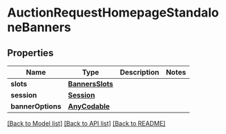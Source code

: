 # AuctionRequestHomepageStandaloneBanners

## Properties
Name | Type | Description | Notes
------------ | ------------- | ------------- | -------------
**slots** | [**BannersSlots**](BannersSlots.md) |  | 
**session** | [**Session**](Session.md) |  | 
**bannerOptions** | [**AnyCodable**](AnyCodable.md) |  | 

[[Back to Model list]](../README.md#documentation-for-models) [[Back to API list]](../README.md#documentation-for-api-endpoints) [[Back to README]](../README.md)


